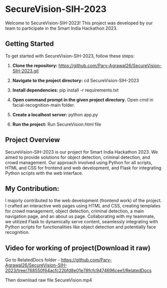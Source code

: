 # SecureVision-SIH-2023

Welcome to SecureVision-SIH-2023! This project was developed by our team to participate in the Smart India Hackathon 2023.

## Getting Started

To get started with SecureVision-SIH-2023, follow these steps:

1. **Clone the repository:**
https://github.com/Parv-Agrawal26/SecureVision-SIH-2023.git

2. **Navigate to the project directory:**
cd SecureVision-SIH-2023

3. **Install dependencies:**
pip install -r requirements.txt

4. **Open command prompt in the given project directory.**
Open cmd in facial-recognition-main folder.

5. **Create a localhost server:**
python app.py

6. **Run the project:**
Run SecureVision.html file


## Project Overview

SecureVision-SIH-2023 is our project for Smart India Hackathon 2023. We aimed to provide solutions for object detection, criminal detection, and crowd management. Our approach involved using Python for all scripts, HTML and CSS for frontend and web development, and Flask for integrating Python scripts with the web interface.

## My Contribution:
I majorly contributed to the web development (frontend work) of the project. I crafted an interactive web pages using HTML and CSS, creating templates for crowd management, object detection, criminal detection, a main navigation page, and an about us page. Collaborating with my teammate, we utilized Flask to dynamically serve content, seamlessly integrating with Python scripts for functionalities like object detection and potentially face recognition.

## Video for working of project(Download it raw)
Go to RelatedDocs folder - https://github.com/Parv-Agrawal26/SecureVision-SIH-2023/tree/768550f64acfc22bfd8e01e78fcfc9474696cee1/RelatedDocs

Then download raw file SecureVision.mp4
